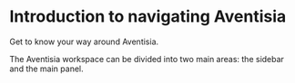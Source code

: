 # Introduction to navigating Aventisia
Get to know your way around Aventisia.

The Aventisia workspace can be divided into two main areas: the sidebar and the main panel.
